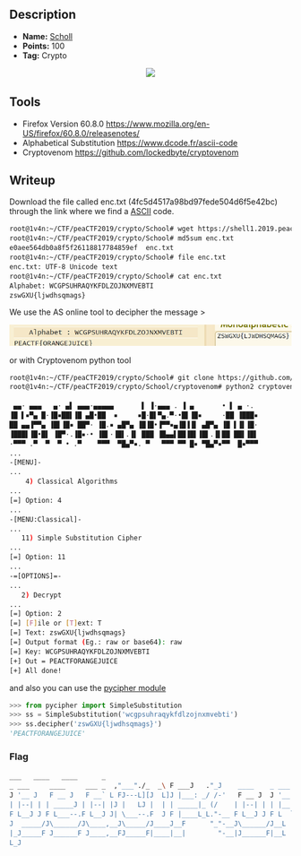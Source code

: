 ## Description
* **Name:** [Scholl](https://2019.peactf.com/problems)
* **Points:** 100
* **Tag:** Crypto

<p align="center">
<img src="Schoold_peaCTF2019.png"/>
</p>

## Tools
* Firefox Version 60.8.0 https://www.mozilla.org/en-US/firefox/60.8.0/releasenotes/
* Alphabetical Substitution https://www.dcode.fr/ascii-code
* Cryptovenom https://github.com/lockedbyte/cryptovenom

## Writeup
Download the file called enc.txt (4fc5d4517a98bd97fede504d6f5e42bc) through the link where we find a [ASCII](https://ascii.cl/es/referencias.htm) code.

```bash
root@1v4n:~/CTF/peaCTF2019/crypto/School# wget https://shell1.2019.peactf.com/static/6999a90c2dc921d2e0de4720df921549/enc.txt
root@1v4n:~/CTF/peaCTF2019/crypto/School# md5sum enc.txt
e0aee564db0a8f5f26118817784859ef  enc.txt
root@1v4n:~/CTF/peaCTF2019/crypto/School# file enc.txt
enc.txt: UTF-8 Unicode text
root@1v4n:~/CTF/peaCTF2019/crypto/School# cat enc.txt
Alphabet: ​WCGPSUHRAQYKFDLZOJNXMVEBTI
zswGXU{ljwdhsqmags}
```
We use the AS online tool to decipher the message >
<p align="center">
<img src="school_decode_peaCTF2019.png"/>
</p>

or with Cryptovenom python tool

```bash
root@1v4n:~/CTF/peaCTF2019/crypto/School# git clone https://github.com/lockedbyte/cryptovenom.git
root@1v4n:~/CTF/peaCTF2019/crypto/School/cryptovenom# python2 cryptovenom.py

 ▄▄· ▄▄▄   ▄· ▄▌ ▄▄▄·▄▄▄▄▄       ▌ ▐·▄▄▄ . ▐ ▄       • ▌ ▄ ·.
▐█ ▌▪▀▄ █·▐█▪██▌▐█ ▄█•██  ▪     ▪█·█▌▀▄.▀·•█▌▐█▪     ·██ ▐███▪
██ ▄▄▐▀▀▄ ▐█▌▐█▪ ██▀· ▐█.▪ ▄█▀▄ ▐█▐█•▐▀▀▪▄▐█▐▐▌ ▄█▀▄ ▐█ ▌▐▌▐█·
▐███▌▐█•█▌ ▐█▀·.▐█▪·• ▐█▌·▐█▌.▐▌ ███ ▐█▄▄▌██▐█▌▐█▌.▐▌██ ██▌▐█▌
·▀▀▀ .▀  ▀  ▀ • .▀    ▀▀▀  ▀█▄▀▪. ▀   ▀▀▀ ▀▀ █▪ ▀█▄▀▪▀▀  █▪▀▀▀
...
-[MENU]-
...
    4) Classical Algorithms
...
[=] Option: 4
...
-[MENU:Classical]-
...
   11) Simple Substitution Cipher
...
[=] Option: 11
...
-=[OPTIONS]=-
...
   2) Decrypt
...
[=] Option: 2
[=] [F]ile or [T]ext: T
[=] Text: zswGXU{ljwdhsqmags}
[=] Output format (Eg.: raw or base64): raw
[=] Key: WCGPSUHRAQYKFDLZOJNXMVEBTI
[+] Out = PEACTFORANGEJUICE
[+] All done!
```
and also you can use the [pycipher module](https://pypi.org/project/pycipher/)
```python
>>> from pycipher import SimpleSubstitution
>>> ss = SimpleSubstitution('wcgpsuhraqykfdlzojnxmvebti')
>>> ss.decipher('zswGXU{ljwdhsqmags}')
'PEACTFORANGEJUICE'
````

### Flag
```bash
___   ____   ____      _                                                         __           __                     _     
_ ___     ____     ___ _  ,"___"./_  _\ F ___J   ."_J    ____    _ ___   ___ _   _ ___     ___ _    ____     LJ   _    _  LJ   ____     ____    F_".   
J '__ J   F __ J   F __` L FJ---L][J  L]J |___: _/ /-'   F __ J  J '__ ",F __` L J '__ J   F __` L  F __ J     _  J |  | L     F ___J.  F __ J   '-\ \_
| |--| | | _____J | |--| |J |   LJ |  | | _____|_ (/    | |--| | | |__|-| |--| | | |__| | | |--| | | _____J   J J | |  | | FJ | |---LJ | _____J    \) _|
F L__J J F L___--.F L__J J| \___--.F  J F |____L_L."-__ F L__J J F L  `-F L__J J F L  J J F L__J J F L___--.  J  LF L__J JJ  LF L___--.F L___--.__-".J_J
J  _____/J\______/J\____,__J\_____/J____J__F      "_"-__J\______/J__L   J\____,__J__L  J__L)-____  J\______/,-_J  J\____,__J__J\______/J\______/J__-"_"  
|_J_____F J______F J____,__FJ_____F|____|__|        "-__|J______F|__L    J____,__|__L  J__J\______/FJ______F\_____/J____,__|__|J______F J______F|__-"    
L_J                                                                                        J______F         \_____/                                      
```
